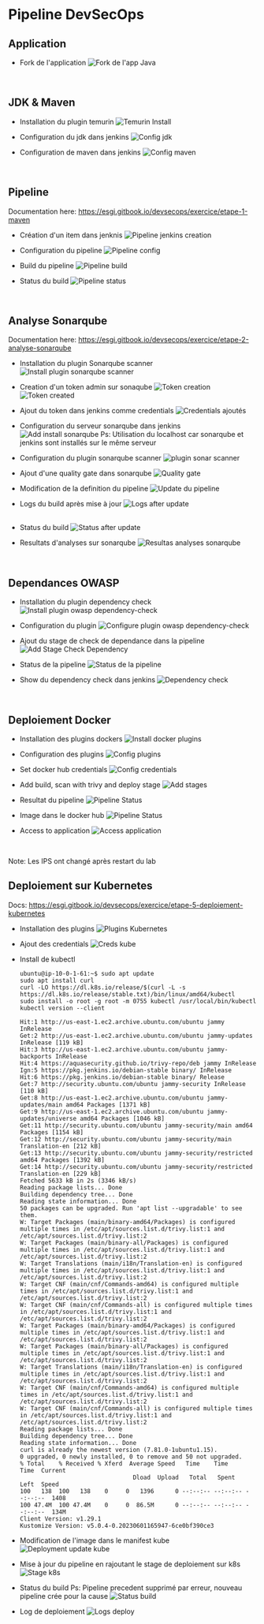 # Pipeline DevSecOps

## Application

* Fork de l'application
    ![Fork de l'app Java](./images/5.1-fork.png)

&nbsp;
&nbsp;


## JDK & Maven

* Installation du plugin temurin
    ![Temurin Install](./images/5.2-temurin-install.png)
&nbsp;

* Configuration du jdk dans jenkins
    ![Config jdk](./images/5.3-config-jdk.png)
&nbsp;

* Configuration de maven dans jenkins
    ![Config maven](./images/5.4-config-maven.png)
&nbsp;

&nbsp;


## Pipeline
Documentation here: https://esgi.gitbook.io/devsecops/exercice/etape-1-maven

* Création d'un item dans jenknis
    ![Pipeline jenkins creation](./images/5.5-create-pipeline.png)
&nbsp;

* Configuration du pipeline
    ![Pipeline config](./images/5.6-set-pipeline-script.png)
&nbsp;


* Build du pipeline
    ![Pipeline build](./images/5.7-pipeline-logs-build.png)
&nbsp;


* Status du build
    ![Pipeline status](./images/5.8-pipeline-status.png)
&nbsp;

&nbsp;


## Analyse Sonarqube

Documentation here: https://esgi.gitbook.io/devsecops/exercice/etape-2-analyse-sonarqube

* Installation du plugin Sonarqube scanner
    ![Install plugin sonarqube scanner](./images/5.9-sonarqube-plugin-install.png)
&nbsp;


* Creation d'un token admin sur sonaqube
    ![Token creation](./images/5.10-sonarqube-create-token.png)
    ![Token created](./images/5.11-sonarqube-token-created.png)
&nbsp;


* Ajout du token dans jenkins comme credentials
    ![Credentials ajoutés](./images/5.13-credentials-added.png)
&nbsp;


* Configuration du serveur sonarqube dans jenkins
    ![Add install sonarqube](./images/5.14-config-sonarqube-jenkins.png)
    Ps: Utilisation du localhost car sonarqube et jenkins sont installés sur le même serveur
&nbsp;

* Configuration du plugin sonarqube scanner
    ![plugin sonar scanner](./images/5.15-config-sonnar-scanner.png)
&nbsp;


* Ajout d'une quality gate dans sonarqube
    ![Quality gate](./images/5.16-ajout-du-webhook.png)
&nbsp;


* Modification de la definition du pipeline
    ![Update du pipeline](./images/5.17-update-du-pipeline.png)
&nbsp;

* Logs du build après mise à jour
    ![Logs after update](./images/5.18-logs-after-update.png)    
&nbsp;


* Status du build
    ![Status after update](./images/5.19-status-after-update.png)
&nbsp;

* Resultats d'analyses sur sonarqube
    ![Resultas analyses sonarqube](./images/5.20-sonarqube-analysis.png)
&nbsp;

&nbsp;


## Dependances OWASP

* Installation du plugin dependency check
    ![Install plugin owasp dependency-check](./images/5.21-owasp-plugin-install.png)
&nbsp;

* Configuration du plugin
    ![Configure plugin owasp dependency-check](./images/5.22-owasp-dp-check-config.png)
&nbsp;

* Ajout du stage de check de dependance dans la pipeline
    ![Add Stage Check Dependency](./images/5.23-add-dp-check-stage.png)
&nbsp;


* Status de la pipeline
    ![Status de la pipeline](./images/5.24-dp-check-status-pipeline.png)
&nbsp;

* Show du dependency check dans jenkins
    ![Dependency check](./images/5.25-dp-check-render.png)
&nbsp;

&nbsp;


## Deploiement Docker

* Installation des plugins dockers
    ![Install docker plugins](./images/5.26-docker-plugins.png)
&nbsp;

* Configuration des plugins
    ![Config plugins](./images/5.27-config-docker-plugins.png)
&nbsp;

* Set docker hub credentials
    ![Config credentials](./images/5.28-set-docker-creds.png)
&nbsp;

* Add build, scan with trivy and deploy stage
    ![Add stages](./images/5.29-add-stages.png)
&nbsp;


* Resultat du pipeline
    ![Pipeline Status](./images/5.30-build-terminated.png)
&nbsp;


* Image dans le docker hub
    ![Pipeline Status](./images/5.31-image-in-docker-hub.png)
&nbsp;


* Access to application
    ![Access application](./images/5.32-access-to-app.png)
&nbsp;

&nbsp;


Note: Les IPS ont changé après restart du lab

## Deploiement sur Kubernetes
Docs: https://esgi.gitbook.io/devsecops/exercice/etape-5-deploiement-kubernetes

* Installation des plugins
    ![Plugins Kubernetes](./images/5.33-kube-plugins.png)
&nbsp;

* Ajout des credentials
    ![Creds kube](./images/5.34-kube-creds.png)
&nbsp;

* Install de kubectl
    ```console
    ubuntu@ip-10-0-1-61:~$ sudo apt update
    sudo apt install curl
    curl -LO https://dl.k8s.io/release/$(curl -L -s https://dl.k8s.io/release/stable.txt)/bin/linux/amd64/kubectl
    sudo install -o root -g root -m 0755 kubectl /usr/local/bin/kubectl
    kubectl version --client

    Hit:1 http://us-east-1.ec2.archive.ubuntu.com/ubuntu jammy InRelease
    Get:2 http://us-east-1.ec2.archive.ubuntu.com/ubuntu jammy-updates InRelease [119 kB]                                                         
    Hit:3 http://us-east-1.ec2.archive.ubuntu.com/ubuntu jammy-backports InRelease                                                                
    Hit:4 https://aquasecurity.github.io/trivy-repo/deb jammy InRelease                                                                                          
    Ign:5 https://pkg.jenkins.io/debian-stable binary/ InRelease                                                                                                 
    Hit:6 https://pkg.jenkins.io/debian-stable binary/ Release                                           
    Get:7 http://security.ubuntu.com/ubuntu jammy-security InRelease [110 kB]
    Get:8 http://us-east-1.ec2.archive.ubuntu.com/ubuntu jammy-updates/main amd64 Packages [1371 kB]
    Get:9 http://us-east-1.ec2.archive.ubuntu.com/ubuntu jammy-updates/universe amd64 Packages [1046 kB]
    Get:11 http://security.ubuntu.com/ubuntu jammy-security/main amd64 Packages [1154 kB]    
    Get:12 http://security.ubuntu.com/ubuntu jammy-security/main Translation-en [212 kB]
    Get:13 http://security.ubuntu.com/ubuntu jammy-security/restricted amd64 Packages [1392 kB]
    Get:14 http://security.ubuntu.com/ubuntu jammy-security/restricted Translation-en [229 kB]
    Fetched 5633 kB in 2s (3346 kB/s)                                  
    Reading package lists... Done
    Building dependency tree... Done
    Reading state information... Done
    50 packages can be upgraded. Run 'apt list --upgradable' to see them.
    W: Target Packages (main/binary-amd64/Packages) is configured multiple times in /etc/apt/sources.list.d/trivy.list:1 and /etc/apt/sources.list.d/trivy.list:2
    W: Target Packages (main/binary-all/Packages) is configured multiple times in /etc/apt/sources.list.d/trivy.list:1 and /etc/apt/sources.list.d/trivy.list:2
    W: Target Translations (main/i18n/Translation-en) is configured multiple times in /etc/apt/sources.list.d/trivy.list:1 and /etc/apt/sources.list.d/trivy.list:2
    W: Target CNF (main/cnf/Commands-amd64) is configured multiple times in /etc/apt/sources.list.d/trivy.list:1 and /etc/apt/sources.list.d/trivy.list:2
    W: Target CNF (main/cnf/Commands-all) is configured multiple times in /etc/apt/sources.list.d/trivy.list:1 and /etc/apt/sources.list.d/trivy.list:2
    W: Target Packages (main/binary-amd64/Packages) is configured multiple times in /etc/apt/sources.list.d/trivy.list:1 and /etc/apt/sources.list.d/trivy.list:2
    W: Target Packages (main/binary-all/Packages) is configured multiple times in /etc/apt/sources.list.d/trivy.list:1 and /etc/apt/sources.list.d/trivy.list:2
    W: Target Translations (main/i18n/Translation-en) is configured multiple times in /etc/apt/sources.list.d/trivy.list:1 and /etc/apt/sources.list.d/trivy.list:2
    W: Target CNF (main/cnf/Commands-amd64) is configured multiple times in /etc/apt/sources.list.d/trivy.list:1 and /etc/apt/sources.list.d/trivy.list:2
    W: Target CNF (main/cnf/Commands-all) is configured multiple times in /etc/apt/sources.list.d/trivy.list:1 and /etc/apt/sources.list.d/trivy.list:2
    Reading package lists... Done
    Building dependency tree... Done
    Reading state information... Done
    curl is already the newest version (7.81.0-1ubuntu1.15).
    0 upgraded, 0 newly installed, 0 to remove and 50 not upgraded.
    % Total    % Received % Xferd  Average Speed   Time    Time     Time  Current
                                    Dload  Upload   Total   Spent    Left  Speed
    100   138  100   138    0     0   1396      0 --:--:-- --:--:-- --:--:--  1408
    100 47.4M  100 47.4M    0     0  86.5M      0 --:--:-- --:--:-- --:--:--  134M
    Client Version: v1.29.1
    Kustomize Version: v5.0.4-0.20230601165947-6ce0bf390ce3
    ```

* Modification de l'image dans le manifest kube
    ![Deployment update kube](./images/5.35-update-image-k8s.png)
&nbsp;

* Mise à jour du pipeline en rajoutant le stage de deploiement sur k8s
    ![Stage k8s](./images/5.36-add-k8s-stage.png)
&nbsp;


* Status du build
    Ps: Pipeline precedent supprimé par erreur, nouveau pipeline crée pour la cause
    ![Status build](./images/5.37-k8s-build-status.png)
    

* Log de deploiement
    ![Logs deploy](./images/5.38-k8s-logs-deploy.png)